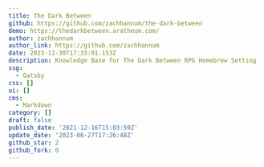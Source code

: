 ```yaml
---
title: The Dark Between
github: https://github.com/zachhannum/the-dark-between
demo: https://thedarkbetween.aratheum.com/
author: zachhannum
author_link: https://github.com/zachhannum
date: 2023-11-30T17:33:01.153Z
description: Knowledge Base for The Dark Between RPG Homebrew Setting
ssg:
  - Gatsby
css: []
ui: []
cms:
  - Markdown
category: []
draft: false
publish_date: '2021-12-16T15:03:59Z'
update_date: '2023-06-27T17:26:48Z'
github_star: 2
github_fork: 0
---
```

